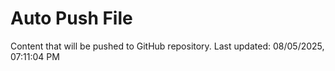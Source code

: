 # Auto Push File

Content that will be pushed to GitHub repository.
Last updated: 08/05/2025, 07:11:04 PM